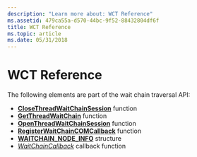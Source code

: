 ```yaml
---
description: "Learn more about: WCT Reference"
ms.assetid: 479ca55a-d570-44bc-9f52-88432804df6f
title: WCT Reference
ms.topic: article
ms.date: 05/31/2018
---
```


# WCT Reference

The following elements are part of the wait chain traversal API:

-   [**CloseThreadWaitChainSession**](/windows/desktop/api/Wct/nf-wct-closethreadwaitchainsession) function
-   [**GetThreadWaitChain**](/windows/desktop/api/Wct/nf-wct-getthreadwaitchain) function
-   [**OpenThreadWaitChainSession**](/windows/desktop/api/Wct/nf-wct-openthreadwaitchainsession) function
-   [**RegisterWaitChainCOMCallback**](/windows/desktop/api/Wct/nf-wct-registerwaitchaincomcallback) function
-   [**WAITCHAIN\_NODE\_INFO**](/windows/desktop/api/Wct/ns-wct-waitchain_node_info) structure
-   [*WaitChainCallback*](/windows/win32/api/wct/nc-wct-pwaitchaincallback) callback function

 

 
